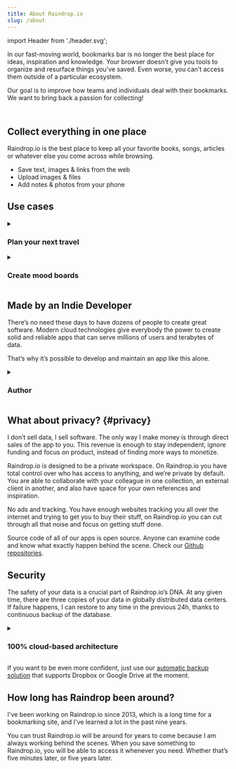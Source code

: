 ```yaml
---
title: About Raindrop.io
slug: /about
---
```


import Header from './header.svg';

In our fast-moving world, bookmarks bar is no longer the best place for ideas, inspiration and knowledge. Your browser doesn’t give you tools to organize and resurface things you’ve saved. Even worse, you can’t access them outside of a particular ecosystem.

Our goal is to improve how teams and individuals deal with their bookmarks. We want to bring back a passion for collecting!

<div style={{background: 'var(--docsearch-searchbox-background)', padding: '0 1rem', borderRadius: '6px'}}>
<Header />
</div>

## Collect everything in one place
Raindrop.io is the best place to keep all your favorite books, songs, articles or whatever else you come across while browsing.

- Save text, images & links from the web
- Upload images & files
- Add notes & photos from your phone

## Use cases

<!------------------------------>
<details><summary>

### Plan your next travel

</summary>

You can use Raindrop.io to plan anything; from photoshoots, to home renovation.
We’ve even known people who use Raindrop.io to plan their weddings.

I’m planning a travel, and I’ve been mapping out where we are going to be sleeping, eating, dancing, and driving on Raindrop.io.

Raindrop.io supports all sorts of content. 
From bookmarked websites to Google maps, and the best Spotify playlists. 
So I can save everything in one place, from spots for hiking to tasty taco stops to refuel, all along our route.

</details>

<!------------------------------>
<details><summary>

### Create mood boards

</summary>

Mood boards can be great for gathering inspiration and help kick-start ideas.
Mood boards are visual collections that capture the essence of a project.

Raindrop.io can help you make visual collections that you can access and edit from anywhere.
You can upload files directly to Raindrop.io, or save images online using our browser extension.

</details>


## Made by an Indie Developer
There’s no need these days to have dozens of people to create great software.
Modern cloud technologies give everybody the power to create solid and reliable apps that can serve millions of users and terabytes of data.

That’s why it’s possible to develop and maintain an app like this alone.

<!------------------------------>
<details><summary>

### Author

</summary>

Hi! My name is Rustem Mussabekov.
I have a computer science degree and nine years of experience as UI/UX designer in commercial products.

My passion for building apps began to blossom when I discovered Visual Basic 6. The idea that I could draw an elements and then translate them into a working app blew my mind. Now, this is what I do on a daily basis.

Raindrop.io is my main job and a single source of income.

</details>

## What about privacy? {#privacy}
I don’t sell data, I sell software. The only way I make money is through direct sales of the app to you. This revenue is enough to stay independent, ignore funding and focus on product, instead of finding more ways to monetize.

Raindrop.io is designed to be a private workspace. 
On Raindrop.io you have total control over who has access to anything, and we’re private by default. 
You are able to collaborate with your colleague in one collection, an external client in another, and also have space for your own references and inspiration.

No ads and tracking. You have enough websites tracking you all over the internet and trying to get you to buy their stuff, on Raindrop.io you can cut through all that noise and focus on getting stuff done.

Source code of all of our apps is open source. Anyone can examine code and know what exactly happen behind the scene. Check our [Github repositories](https://github.com/raindropio).


## Security
The safety of your data is a crucial part of Raindrop.io’s DNA.
At any given time, there are three copies of your data in globally distributed data centers. If failure happens, I can restore to any time in the previous 24h, thanks to continuous backup of the database.

<!------------------------------>
<details><summary>

### 100% cloud-based architecture

</summary>

Raindrop.io have Serverless Architecture. This modern approach creates highly available services that automatically scale with zero administration. This way you can expect almost zero downtimes.

Raindrop.io uses Amazon Web Services for processing and storage, and thus inherits their state of the art security levels.
It features a dedicated firewall, key-based SSH login, and extensive monitoring features. Only I have direct access to the hosting machines and their logins are secured using two factor authentication.

The hosting system is kept up to date perpetually and monitored against intrusion. All Raindrop.io user connections are encrypted using HTTPS using state of the art RSA 2048 bits keys. Its configuration supports current security features such as PFS and SHA256 digests. Its Qualys SSL Rating is «A».

Direct file access is protected behind the following security measures:
- Direct file URL is temporary and expire after 10 minutes
- Unauthorized access is prohibited unless you make a parent collection public

</details>

If you want to be even more confident, just use our [automatic backup solution](../../using/backups/index.md#automatic) that supports Dropbox or Google Drive at the moment.


## How long has Raindrop been around?
I've been working on Raindrop.io since 2013, which is a long time for a bookmarking site, and I've learned a lot in the past nine years.

You can trust Raindrop.io will be around for years to come because I am always working behind the scenes.
When you save something to Raindrop.io, you will be able to access it whenever you need. Whether that’s five minutes later, or five years later.
